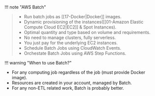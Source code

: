 
!!! note "AWS Batch"
> - Run batch jobs as [[17-Docker|Docker]] images.
> - Dynamic provisioning of the instances([[01-Amazon Elastic Compute Cloud EC2|EC2]] & Spot Instances).
> - Optimal quantity and type based on volume and requirements.
> - No need to manage clusters, fully serverless.
> - You just pay for the underlying EC2 instances.
> - Schedule Batch Jobs using CloudWatch Events.
> - Orchestate Batch Jobs using AWS Step Functions.


!!! warning "When to use Batch?"
- For any computing job regardless of the job (must provide Docker image). 
- Resources are created in your account, managed by Batch.
- For any non-ETL related work, Batch is probably better.
